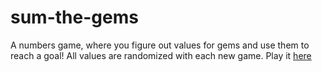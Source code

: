 # sum-the-gems
A numbers game, where you figure out values for gems and use them to reach a goal!
All values are randomized with each new game.
Play it [here](https://mogkc.github.io/sum-the-gems/)
